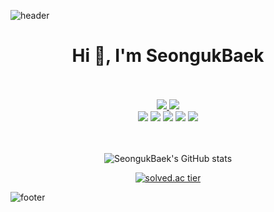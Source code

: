 ![header](https://capsule-render.vercel.app/api?type=Waving&height=200&color=timeAuto&text=👋&section=header&animation=scaleIn&fontSize=50)

<h1 align="center">Hi 👋, I'm SeongukBaek</h1>

<div align="center">
<!--   <pre class="java" data-ke-language="java" data-ke-type="codeblock">
    <code class="hljs">
      <span class="hljs-function">
        <span class="hljs-keyword">class Programmer</span>
      </span>
    </code>
  </pre> -->
  
  </br>
  </br>
  <a href="https://codingjavaman.tistory.com/" target="_blank">
    <img src="https://img.shields.io/badge/Tech Blog-000000?style=flat-square&logo=tistory&logoColor=white"/>
  </a>
  <a href="mailto:bsu6235@gmail.com" target="_blank">
    <img src="https://img.shields.io/badge/Gmail-EA4335?style=flat-square&logo=gmail&logoColor=white"/>
  </a>
  
  <div display="flex">
      <img src="https://img.shields.io/badge/Java-007396?style=flat-square&logo=Java&logoColor=white"/>
      <img src="https://img.shields.io/badge/kotlin-7F52FF?style=flat-square&logo=kotlin&logoColor=white"/>
      <img src="https://img.shields.io/badge/SpringBoot-6DB33F?style=flat-square&logo=springboot&logoColor=white"/>
      <img src="https://img.shields.io/badge/MySql-4479A1?style=flat-square&logo=mysql&logoColor=white"/>
      <img src="https://img.shields.io/badge/github-181717?style=flat-square&logo=github&logoColor=white"/>
  </div>
  
  </br>
  </br>
  
  ![SeongukBaek's GitHub stats](https://github-readme-stats.vercel.app/api?username=SeongukBaek&show_icons=true&theme=algolia)
  
  [![solved.ac tier](http://mazassumnida.wtf/api/v2/generate_badge?boj=bsu1209)](https://solved.ac/bsu1209)
</div>


![footer](https://capsule-render.vercel.app/api?type=Waving&height=150&color=timeAuto&section=footer)
